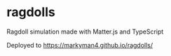 # ragdolls
Ragdoll simulation made with Matter.js and TypeScript

Deployed to https://markyman4.github.io/ragdolls/
